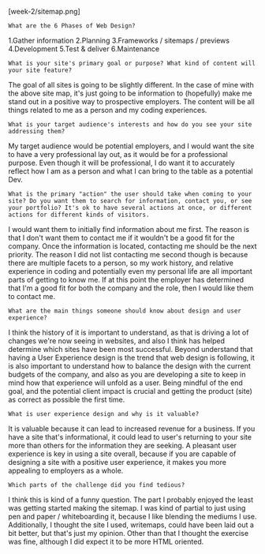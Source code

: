 [week-2/sitemap.png]


    What are the 6 Phases of Web Design?
1.Gather information
2.Planning
3.Frameworks / sitemaps / previews
4.Development
5.Test & deliver
6.Maintenance

    What is your site's primary goal or purpose? What kind of content will your site feature?
The goal of all sites is going to be slightly different. In the case of mine with the above site map, it's just going to be information to (hopefully) make me stand out in a positive way to prospective employers. The content will be all things related to me as a person and my coding experiences.

    What is your target audience's interests and how do you see your site addressing them?
My target audience would be potential employers, and I would want the site to have a very professional lay out, as it would be for a professional purpose. Even though it will be professional, I do want it to accurately reflect how I am as a person and what I can bring to the table as a potential Dev.

    What is the primary "action" the user should take when coming to your site? Do you want them to search for information, contact you, or see your portfolio? It's ok to have several actions at once, or different actions for different kinds of visitors.
I would want them to initially find information about me first. The reason is that I don't want them to contact me if it wouldn't be a good fit for the company. Once the information is located, contacting me should be the next priority. The reason I did not list contacting me second though is because there are multiple facets to a person, so my work history, and relative experience in coding and potentially even my personal life are all important parts of getting to know me. If at this point the employer has determined that I'm a good fit for both the company and the role, then I would like them to contact me.

    What are the main things someone should know about design and user experience?
I think the history of it is important to understand, as that is driving a lot of changes we're now seeing in websites, and also I think has helped determine which sites have been most successful. Beyond understand that having a User Experience design is the trend that web design is following, it is also important to understand how to balance the design with the current budgets of the company, and also as you are developing a site to keep in mind how that experience will unfold as a user. Being mindful of the end goal, and the potential client impact is crucial and getting the product (site) as correct as possible the first time.

    What is user experience design and why is it valuable?
It is valuable because it can lead to increased revenue for a business. If you have a site that's informational, it could lead to user's returning to your site more than others for the information they are seeking. A pleasant user experience is key in using a site overall, because if you are capable of designing a site with a positive user experience, it makes you more appealing to employers as a whole.

    Which parts of the challenge did you find tedious?
I think this is kind of a funny question. The part I probably enjoyed the least was getting started making the sitemap. I was kind of partial to just using pen and paper / whiteboarding it, because I like blending the mediums I use. Additionally, I thought the site I used, writemaps, could have been laid out a bit better, but that's just my opinion. Other than that I thought the exercise was fine, although I did expect it to be more HTML oriented.